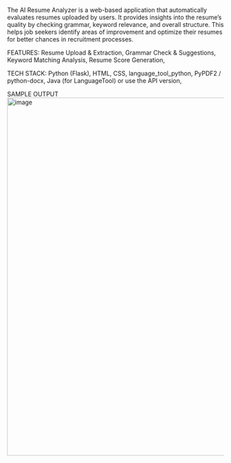 The AI Resume Analyzer is a web-based application that automatically evaluates resumes uploaded by users. It provides insights into the resume’s quality by checking grammar, keyword relevance, and overall structure. This helps job seekers identify areas of improvement and optimize their resumes for better chances in recruitment processes.

FEATURES: 
Resume Upload & Extraction, 
Grammar Check & Suggestions, 
Keyword Matching Analysis, 
Resume Score Generation, 

TECH STACK: 
Python (Flask), 
HTML, CSS, 
language_tool_python, 
PyPDF2 / python-docx, 
Java (for LanguageTool) or use the API version, 


SAMPLE OUTPUT
<img width="967" height="830" alt="image" src="https://github.com/user-attachments/assets/dccdba8c-74dc-4d1f-8c09-a4427787a9dc" />
